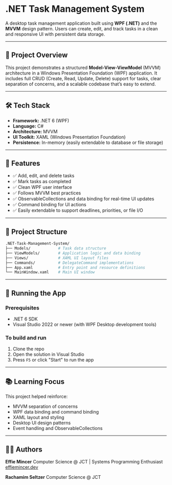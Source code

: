 # .NET Task Management System

A desktop task management application built using **WPF (.NET)** and the **MVVM** design pattern. Users can create, edit, and track tasks in a clean and responsive UI with persistent data storage.

---

## 🧠 Project Overview

This project demonstrates a structured **Model-View-ViewModel** (MVVM) architecture in a Windows Presentation Foundation (WPF) application. It includes full CRUD (Create, Read, Update, Delete) support for tasks, clear separation of concerns, and a scalable codebase that’s easy to extend.

---

## 🛠️ Tech Stack

- **Framework:** .NET 6 (WPF)
- **Language:** C#
- **Architecture:** MVVM
- **UI Toolkit:** XAML (Windows Presentation Foundation)
- **Persistence:** In-memory (easily extendable to database or file storage)

---

## 🚀 Features

- ✅ Add, edit, and delete tasks
- ✅ Mark tasks as completed
- ✅ Clean WPF user interface
- ✅ Follows MVVM best practices
- ✅ ObservableCollections and data binding for real-time UI updates
- ✅ Command binding for UI actions
- ✅ Easily extendable to support deadlines, priorities, or file I/O

---

## 📁 Project Structure

```bash
.NET-Task-Management-System/
├── Models/            # Task data structure
├── ViewModels/        # Application logic and data binding
├── Views/             # XAML UI layout files
├── Commands/          # DelegateCommand implementations
├── App.xaml           # Entry point and resource definitions
└── MainWindow.xaml    # Main UI window
```
---
## 🧪 Running the App

### Prerequisites

- .NET 6 SDK  
- Visual Studio 2022 or newer (with WPF Desktop development tools)

### To build and run

1. Clone the repo  
2. Open the solution in Visual Studio  
3. Press `F5` or click "Start" to run the app

---

## 📚 Learning Focus

This project helped reinforce:

- MVVM separation of concerns  
- WPF data binding and command binding  
- XAML layout and styling  
- Desktop UI design patterns  
- Event handling and ObservableCollections
---

## 🧑‍💻 Authors

**Effie Mincer**
Computer Science @ JCT | Systems Programming Enthusiast
[effiemincer.dev](https://www.effiemincer.dev)

**Rachamim Seltzer**
Computer Science @ JCT
